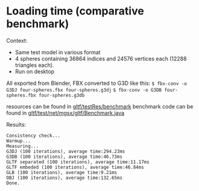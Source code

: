 
# Loading time (comparative benchmark)

Context:
* Same test model in various format
* 4 spheres containing 36864 indices and 24576 vertices each (12288 triangles each).
* Run on desktop

All exported from Blender, FBX converted to G3D like this:
`$ fbx-conv -o G3DJ four-spheres.fbx four-spheres.g3dj`
`$ fbx-conv -o G3DB four-spheres.fbx four-spheres.g3db`

resources can be found in [gltf/testRes/benchmark](../gltf/testRes/benchmark)
benchmark code can be found in [gltf/test/net/mgsx/gltf/Benchmark.java](../gltf/test/net/mgsx/gltf/Benchmark.java)

Results:

```
Consistency check...
Warmup...
Measuring...
G3DJ (100 iterations), average time:294.23ms
G3DB (100 iterations), average time:46.73ms
GLTF separated (100 iterations), average time:11.17ms
GLTF embeded (100 iterations), average time:46.84ms
GLB (100 iterations), average time:9.21ms
OBJ (100 iterations), average time:132.65ms
Done.
```
